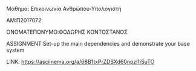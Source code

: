 
Μάθημα: Επικοινωνία Ανθρώπου-Υπολογιστή


ΑΜ:Π2017072 


ΟΝΟΜΑΤΕΠΩΝΥΜΟ:ΘΟΔΩΡΗΣ ΚΟΝΤΟΣΤΑΝΟΣ


ASSIGNMENT:Set-up the main dependencies and demonstrate your base system	


LINK: https://asciinema.org/a/68B1txPrZDSXd60npzi1iSuTO

